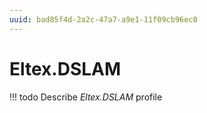 ```yaml
---
uuid: bad85f4d-2a2c-47a7-a9e1-11f09cb96ec0
---
```



# Eltex.DSLAM


<!-- prettier-ignore -->
!!! todo
    Describe *Eltex.DSLAM* profile

